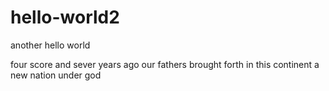 # hello-world2
another hello world 

four score and sever years ago
our fathers brought forth in this continent
a new nation under god
